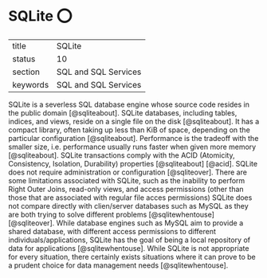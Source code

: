 # SQLite :o:


|          |                      |
| -------- | -------------------- |
| title    | SQLite               | 
| status   | 10                   |
| section  | SQL and SQL Services |
| keywords | SQL and SQL Services |



SQLite is a severless SQL database engine whose source code resides in
the public domain [@sqliteabout]. SQLite databases, including
tables, indices, and views, reside on a single file on the
disk [@sqliteabout]. It has a compact library, often taking up
less than KiB of space, depending on the particular
configuration [@sqliteabout]. Performance is the tradeoff with the
smaller size, i.e. performance usually runs faster when given more
memory [@sqliteabout]. SQLite transactions comply with the ACID
(Atomicity, Consistency, Isolation, Durability)
properties [@sqliteabout] [@acid]. SQLite does not require
administration or configuration [@sqliteover]. There are some
limitations associated with SQLite, such as the inability to perform
Right Outer Joins, read-only views, and access permissions (other than
those that are associated with regular file acces permissions) SQLite
does not compare directly with clien/server databases such as MySQL as
they are both trying to solve different
problems [@sqlitewhentouse] [@sqliteover].  While database
engines such as MySQL aim to provide a shared database, with different
access permissions to different individuals/applications, SQLite has
the goal of being a local repository of data for
applications [@sqlitewhentouse]. While SQLite is not appropriate
for every situation, there certainly exists situations where it can
prove to be a prudent choice for data management
needs [@sqlitewhentouse].


     

